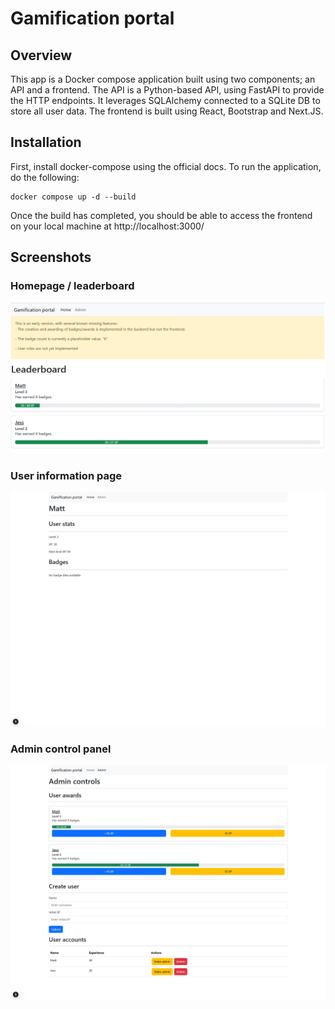 # Gamification portal

## Overview
This app is a Docker compose application built using two components; an API and a frontend. The API is a Python-based API, using FastAPI to provide the HTTP endpoints. It leverages SQLAlchemy connected to a SQLite DB to store all user data. The frontend is built using React, Bootstrap and Next.JS. 
## Installation
First, install docker-compose using the official docs. To run the application, do the following:
```
docker compose up -d --build
```
Once the build has completed, you should be able to access the frontend on your local machine at http://localhost:3000/
## Screenshots
### Homepage / leaderboard
![image](https://github.com/mjsully/gamification-portal/blob/main/screenshots/leaderboard-page.png)
### User information page
![image](https://github.com/mjsully/gamification-portal/blob/main/screenshots/user-page.png)
### Admin control panel
![image](https://github.com/mjsully/gamification-portal/blob/main/screenshots/admin-page.png)
